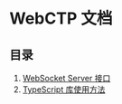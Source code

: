 # WebCTP 文档

## 目录

1. [WebSocket Server 接口](websocket_server_cn.md)
2. [TypeScript 库使用方法](typescript_library_cn.md)

